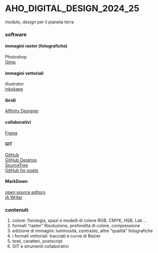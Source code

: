 # AHO_DIGITAL_DESIGN_2024_25
modulo, design per il pianeta terra



### software
#### immagini raster (fotografiche)
Photoshop  
[Gimp](https://www.gimp.org)  

#### immagini vettoriali
illustrator  
[inkskape](https://inkscape.org)  

#### ibridi
[Affinity Designer](https://affinity.serif.com/en-gb/)  

#### collaborativi
[Figma](https://www.figma.com)  

#### GIT
[GitHub](https://github.com)  
[GitHub Desktop ](https://desktop.github.com)  
[SourceTree](https://www.sourcetreeapp.com)  
[GitHub for poets](https://www.youtube.com/watch?v=BCQHnlnPusY)  


#### MarkDown
[open source editors](https://opensource.com/article/21/10/markdown-editors)  
[iA Writer](https://ia.net/writer)

### contenuti
1) colore: fisiologia, spazi e modelli di colore
RGB, CMYK, HSB, Lab …
2) formati “raster”
Risoluzione, profondità di colore, compressione
3) edizione di immagini: luminosità, contrasto, altre “qualità” fotografiche
4) i formati vettoriali: tracciati e curve di Bezier
5) testi, caratteri, postscript
6) GIT e strumenti collaborativi

